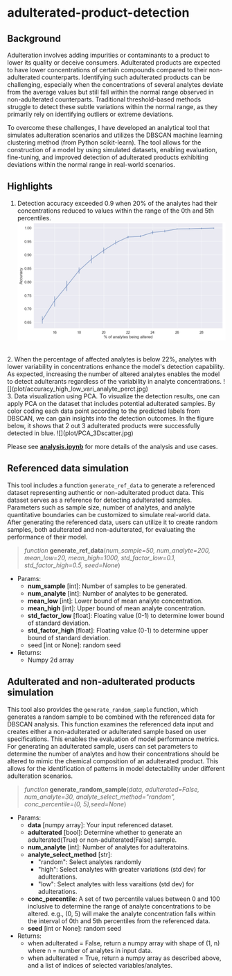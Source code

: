 # adulterated-product-detection

## Background

Adulteration involves adding impurities or contaminants to a product to lower its quality or deceive consumers. Adulterated products are expected to have lower concentrations of certain compounds compared to their non-adulterated counterparts. Identifying such adulterated products can be challenging, especially when the concentrations of several analytes deviate from the average values but still fall within the normal range observed in non-adulterated counterparts. Traditional threshold-based methods struggle to detect these subtle variations within the normal range, as they primarily rely on identifying outliers or extreme deviations.

To overcome these challenges, I have developed an analytical tool that simulates adulteration scenarios and utilizes the DBSCAN machine learning clustering method (from Python scikit-learn). The tool allows for the construction of a model by using simulated datasets, enabling evaluation, fine-tuning, and improved detection of adulterated products exhibiting deviations within the normal range in real-world scenarios.

## Highlights

1. Detection accuracy exceeded 0.9 when 20% of the analytes had their concentrations reduced to values within the range of the 0th and 5th percentiles.
![](plot/accuracy_vs_perct_of_analyte.jpg)
<br>
2. When the percentage of affected analytes is below 22%, analytes with lower variability in concentrations enhance the model's detection capability. As expected, increasing the number of altered analytes enables the model to detect adulterants regardless of the variability in analyte concentrations.
![](plot/accuracy_high_low_vari_analyte_perct.jpg)
<br>
3. Data visualization using PCA. To visualize the detection results, one can apply PCA on the dataset that includes potential adulterated samples. By color coding each data point according to the predicted labels from DBSCAN, we can gain insights into the detection outcomes. In the figure below, it shows that 2 out 3 adulterated products were successfully detected in blue. 
![](plot/PCA_3Dscatter.jpg)

Please see **[analysis.ipynb](https://github.com/alexkychen/adulterated-product-detection/blob/main/analysis.ipynb)** for more details of the analysis and use cases.

## Referenced data simulation

This tool includes a function `generate_ref_data` to generate a referenced dataset representing authentic or non-adulterated product data. This dataset serves as a reference for detecting adulterated samples. Parameters such as sample size, number of analytes, and analyte quantitative boundaries can be customized to simulate real-world data. After generating the referenced data, users can utilize it to create random samples, both adulterated and non-adulterated, for evaluating the performance of their model.

> *function* **generate_ref_data**(*num_sample=50, num_analyte=200, mean_low=20, mean_high=1000, std_factor_low=0.1, std_factor_high=0.5, seed=None*)

- Params:
    - **num_sample** [int]: Number of samples to be generated.
    - **num_analyte** [int]: Number of analytes to be generated.
    - **mean_low** [int]: Lower bound of mean analyte concentration.
    - **mean_high** [int]: Upper bound of mean analyte concentration.
    - **std_factor_low** [float]: Floating value (0-1) to determine lower bound of standard deviation.  
    - **std_factor_high** [float]: Floating value (0-1) to determine upper bound of standard deviation. 
    - seed [int or None]: random seed
- Returns:
    - Numpy 2d array


## Adulterated and non-adulterated products simulation

This tool also provides the `generate_random_sample` function, which generates a random sample to be combined with the referenced data for DBSCAN analysis. This function examines the referenced data input and creates either a non-adulterated or adulterated sample based on user specifications. This enables the evaluation of model performance metrics. For generating an adulterated sample, users can set parameters to determine the number of analytes and how their concentrations should be altered to mimic the chemical composition of an adulterated product. This allows for the identification of patterns in model detectability under different adulteration scenarios.

> *function* **generate_random_sample**(*data, adulterated=False, num_analyte=30, analyte_select_method="random", conc_percentile=(0, 5),seed=None*)

- Params:
    - **data** [numpy array]: Your input referenced dataset. 
    - **adulterated** [bool]: Determine whether to generate an adulterated(True) or non-adulterated(False) sample.
    - **num_analyte** [int]: Number of analytes for adulteratoins.
    - **analyte_select_method** [str]:
        - "random": Select analytes randomly 
        - "high": Select analytes with greater variations (std dev) for adulterations.
        - "low": Select analytes with less varaitions (std dev) for adulterations.
    - **conc_percentile**: A set of two percentile values between 0 and 100 inclusive to determine the range of analyte concentrations to be altered. e.g., (0, 5) will make the analyte concentration falls within the interval of 0th and 5th percentiles from the referenced data.
    - **seed** [int or None]: random seed
- Returns:
    - when adulterated = False, return a numpy array with shape of (1, n) where n = number of analytes in input data.
    - when adulterated = True, return a numpy array as described above, and a list of indices of selected variables/analytes. 



